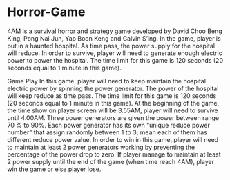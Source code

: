 # Horror-Game



4AM is a survival horror and strategy game developed by David Choo Beng King, Pong Nai Jun, Yap Boon Keng and Calvin S’ing. In the game, player is put in a haunted hospital. As time pass, the power supply for the hospital will reduce.  In order to survive, player will need to generate enough electric power to power the hospital. The time limit for this game is 120 seconds (20 seconds equal to 1 minute in this game). 



Game Play
In this game, player will need to keep maintain the hospital electric power by spinning the power generator. The power of the hospital will keep reduce as time pass. The time limit for this game is 120 seconds (20 seconds equal to 1 minute in this game). At the beginning of the game, the time show on player screen will be 3.55AM, player will need to survive until 4.00AM. Three power generators are given the power between range 70 % to 90%.  Each power generator has its own “unique reduce power number” that assign randomly between 1 to 3; mean each of them has different reduce power value. In order to win in this game, player will need to maintain at least 2 power generators working by preventing the percentage of the power drop to zero. If player manage to maintain at least 2 power supply until the end of the game (when time reach 4AM), player win the game or else player lose.

